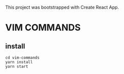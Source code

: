This project was bootstrapped with Create React App.

# VIM COMMANDS

## install

```
cd vim-commands
yarn install
yarn start
```